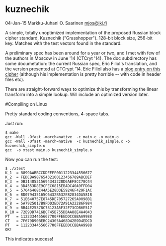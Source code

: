 kuznechik
=========

04-Jan-15  Markku-Juhani O. Saarinen <mjos@iki.fi>

A simple, totally unoptimized implementation of the proposed Russian block cipher standard, Kuznechik ("Grasshopper"). 128-bit block size, 256-bit key. Matches with the test vectors found in the standard.

A preliminary spec has been around for a year or two, and I met with few of the authors in Moscow in June '14 (CTCryt '14). The doc subdirectory has some documetation: the current Russian spec, Eric Filiol's translation, and 
the version presented at CTCrypt '14. Eric Filiol also has a 
[blog entry on this cipher](http://cvo-lab.blogspot.fi/2015/01/the-new-gost-standard-from-russian.html)
 (although his implementation is pretty horrible -- with code in header files etc). 

There are straight-forward ways to optimize this by transforming the linear transform into a simple lookup.
Will include an optimized version later.

#Compiling on Linux

Pretty standard coding conventions, 4-space tabs.

Just run:
```
$ make
gcc -Wall -Ofast -march=native  -c main.c -o main.o
gcc -Wall -Ofast -march=native  -c kuznechik_simple.c -o kuznechik_simple.o
gcc  -o xtest main.o kuznechik_simple.o 
```
Now you can run the test:
```
$ ./xtest 
K_1	 = 8899AABBCCDDEEFF0011223344556677
K_2  = FEDCBA98765432100123456789ABCDEF
K_3	 = DB31485315694343228D6AEF8CC78C44
K_4	 = 3D4553D8E9CFEC6815EBADC40A9FFD04
K_5	 = 57646468C44A5E28D3E59246F429F1AC
K_6	 = BD079435165C6432B532E82834DA581B
K_7	 = 51E640757E8745DE705727265A0098B1
K_8	 = 5A7925017B9FDD3ED72A91A22286F984
K_9	 = BB44E25378C73123A5F32F73CDB6E517
K_10 = 72E9DD7416BCF45B755DBAA88E4A4043
PT	 = 1122334455667700FFEEDDCCBBAA9988
CT	 = 7F679D90BEBC24305A468D42B9D4EDCD
PT	 = 1122334455667700FFEEDDCCBBAA9988
OK!
```
This indicates success!
